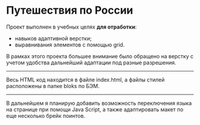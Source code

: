 # Путешествия по России

Проект выполнен в учебных целях **для отработки**:

* навыков адаптивной верстки;
* выравнивания элементов с помощью grid.

В рамках этого проекта большее внимание было обращено на верстку с учетом удобства дальнейший адаптации под разные разрешения.

____

Весь HTML код находится в файле index.html, а файлы стилей расположены в папке bloks по БЭМ.

____

В дальнейшем я планирую добавить возможность переключения языка на странице при помощи Java Script, а также адаптировать макет по еще несколько брейк поинтов.